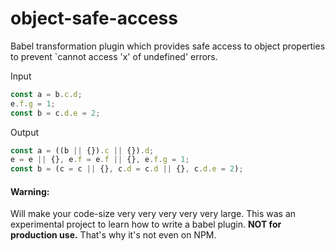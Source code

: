 # object-safe-access
Babel transformation plugin which provides safe access to object properties to prevent `cannot access 'x' of undefined' errors.

Input

```js
const a = b.c.d;
e.f.g = 1;
const b = c.d.e = 2;
```

Output

```js
const a = ((b || {}).c || {}).d;
e = e || {}, e.f = e.f || {}, e.f.g = 1;
const b = (c = c || {}, c.d = c.d || {}, c.d.e = 2);
```

#### Warning:
Will make your code-size very very very very very large. This was an experimental project to learn how to write a babel plugin. **NOT for production use.** That's why it's not even on NPM.


